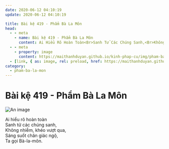 ```yaml
---
date: 2020-06-12 04:10:19
update: 2020-06-12 04:10:19

title: Bài kệ 419 - Phẩm Bà La Môn
head:
  - - meta
    - name: Bài kệ 419 - Phẩm Bà La Môn
      content: Ai Hiểu Rõ Hoàn Toàn<Br>Sanh Tử Các Chúng Sanh,<Br>Không Nhiễm, Khéo Vượt Qua,<Br>Sáng Suốt Chân Giác Ngộ,<Br>Ta Gọi Bà-La-Môn.<Br>
  - - meta
    - property: image
      content: https://maithanhduyan.github.io/kinh-phap-cu/img/pham-ba-la-mon/pham-ba-la-mon-419.jpg
  - [link, { as: image, rel: preload, href: https://maithanhduyan.github.io/kinh-phap-cu/img/pham-ba-la-mon/pham-ba-la-mon-419.jpg }]
category:
  - pham-ba-la-mon
---
```


# Bài kệ 419 - Phẩm Bà La Môn

![An image](/img/pham-ba-la-mon/pham-ba-la-mon-419.jpg)

Ai hiểu rõ hoàn toàn<br>Sanh tử các chúng sanh,<br>Không nhiễm, khéo vượt qua,<br>Sáng suốt chân giác ngộ,<br>Ta gọi Bà-la-môn.<br>
